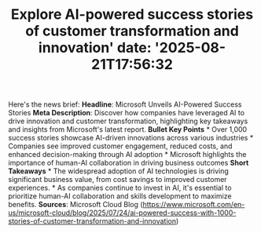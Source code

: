 ﻿---
title: "Explore AI-powered success stories of customer transformation and innovation'
date: '2025-08-21T17:56:32"
category: "Markets"
summary: ""
slug: "explore aipowered success stories of customer transformation"
source_urls:
  - "https://www.microsoft.com/en-us/microsoft-cloud/blog/2025/07/24/ai-powered-success-with-1000-stories-of-customer-transformation-and-innovation"
seo:
  title: "Explore AI-powered success stories of customer transformation and innovation | Hash n Hedge'
  description: '"
  keywords: ["news", "markets", "brief"]
---
Here's the news brief:  **Headline**: Microsoft Unveils AI-Powered Success Stories  **Meta Description**: Discover how companies have leveraged AI to drive innovation and customer transformation, highlighting key takeaways and insights from Microsoft's latest report.  **Bullet Key Points**  * Over 1,000 success stories showcase AI-driven innovations across various industries * Companies see improved customer engagement, reduced costs, and enhanced decision-making through AI adoption * Microsoft highlights the importance of human-AI collaboration in driving business outcomes  **Short Takeaways**  * The widespread adoption of AI technologies is driving significant business value, from cost savings to improved customer experiences. * As companies continue to invest in AI, it's essential to prioritize human-AI collaboration and skills development to maximize benefits.  **Sources**: Microsoft Cloud Blog (https://www.microsoft.com/en-us/microsoft-cloud/blog/2025/07/24/ai-powered-success-with-1000-stories-of-customer-transformation-and-innovation) 
